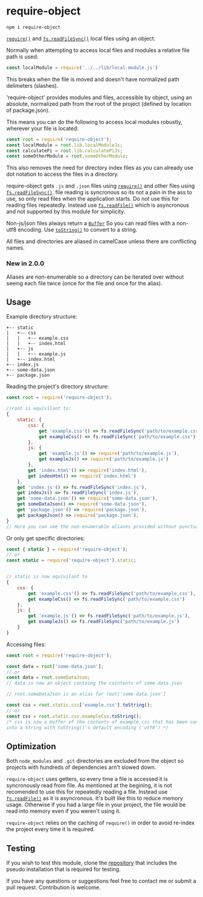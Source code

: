# require-object

`npm i require-object`

[`require()`](https://nodejs.org/api/modules.html#modules_require) and [`fs.readFileSync()`](https://nodejs.org/api/fs.html#fs_fs_readfilesync_path_options) local files using an object.

Normally when attempting to access local files and modules a relative file path is used:

```javascript
const localModule = require('../../lib/local-module.js')
```

This breaks when the file is moved and doesn't have normalized path delimeters (slashes).

'require-object' provides modules and files, accessible by object, using an absolute, normalized path from the root of the project (defined by location of package.json).

This means you can do the following to access local modules robustly, wherever your file is located:

```javascript
const root = require('require-object');
const localModule = root.lib.localModuleJs;
const calculatePi = root.lib.calculatePiJs;
const someOtherModule = root.someOtherModule;
```

This also removes the need for directory index files as you can already use dot notation to access the files in a directory.

require-object gets `.js` and `.json` files using [`require()`](https://nodejs.org/api/modules.html#modules_require) and other files using [`fs.readFileSync()`](https://nodejs.org/api/fs.html#fs_fs_readfilesync_path_options). file reading is syncronous so its not a pain in the ass to use, so only read files when the application starts. Do not use this for reading files repeatedly. Instead use [`fs.readFile()`](https://nodejs.org/api/fs.html#fs_fs_readfile_path_options_callback) which is asyncronous and not supported by this module for simplicity.

Non-js/json files always return a [`Buffer`](https://nodejs.org/api/buffer.html) So you can read files with a non-utf8 encoding. Use [`toString()`](https://nodejs.org/api/buffer.html#buffer_buf_tostring_encoding_start_end) to convert to a string.

All files and directories are aliased in camelCase unless there are conflicting names.

### New in 2.0.0

Aliases are non-enumerable so a directory can be iterated over without seeing each file twice (once for the file and once for the alias).

## Usage

Example directory structure:

```plaintext
+-- static
|   +-- css
|   |   +-- example.css
|   |   +-- index.html
|   +-- js
|   |   +-- example.js
|   +-- index.html
+-- index.js
+-- some-data.json
+-- package.json
```

Reading the project's directory structure:

```javascript
const root = require('require-object');

//root is equivilant to:
{
	static: {
		css: {
			get 'example.css'() => fs.readFileSync('path/to/example.css'),
			get exampleCss() => fs.readFileSync('path/to/example.css')
		},
		js: {
			get 'example.js'() => require('path/to/example.js'),
			get exampleJs() => require('path/to/example.js')
		},
		get 'index.html'() => require('index.html'),
		get indexHtml() => require('index.html')
	},
	get 'index.js'() => fs.readFileSync('index.js'),
	get indexJs() => fs.readFileSync('index.js'),
	get 'some-data.json'() => require('some-data.json'),
	get someDataJson() => require('some-data.json'),
	get 'package.json'() => require('package.json'),
	get packageJson() => require('package.json'),
}
// Here you can see the non-enumerable aliases provided without punctuation and in camelCase
```

Or only get specific directories:

```javascript
const { static } = require('require-object');
// or
const static = require('require-object').static;


// static is now equivilant to
{
	css: {
		get 'example.css'() => fs.readFileSync('path/to/example.css'),
		get exampleCss() => fs.readFileSync('path/to/example.css')
	},
	js: {
		get 'example.js'() => fs.readFileSync('path/to/example.js'),
		get exampleJs() => fs.readFileSync('path/to/example.js')
	}
}
```

Accessing files:

```javascript
const root = require('require-object');

const data = root['some-data.json'];
// or
const data = root.someDataJson;
// data is now an object containg the cointents of some-data.json

// root.someDataJson is an alias for root['some-data.json']

const css = root.static.css['example.css'].toString();
// or
const css = root.static.css.exampleCss.toString();
/* css is now a buffer of the contents of example.css that has been converted
into a String with toString()'s default encoding ('utf8') */
```

## Optimization

Both `node_modules` and `.git` directories are excluded from the object so projects with hundreds of dependencies arn't slowed down.

`require-object` uses getters, so every time a file is accessed it is syncronously read from file. As mentioned at the begining, it is not recomended to use this for repeatedly reading a file. Instead use [`fs.readFile()`](https://nodejs.org/api/fs.html#fs_fs_readfile_path_options_callback) as it is asyncronous. It's built like this to reduce memory usage. Otherwise if you had a large file in your project, the file would be read into memory even if you weren't using it.

`require-object` relies on the caching of `require()` in order to avoid re-index the project every time it is required.

## Testing

If you wish to test this module, clone the [repository](https://github.com/jkeveren/require-object) that includes the pseudo installation that is required for testing.

If you have any questions or suggestions feel free to contact me or submit a pull request. Contribution is welcome.
